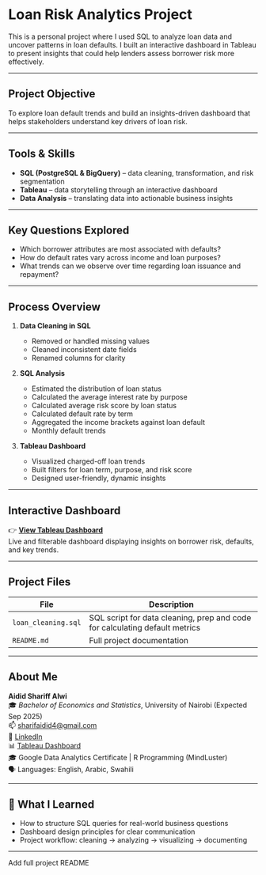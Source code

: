 # Loan Risk Analytics Project

This is a personal project where I used SQL to analyze loan data and uncover patterns in loan defaults. I built an interactive dashboard in Tableau to present insights that could help lenders assess borrower risk more effectively.

---

## Project Objective

To explore loan default trends and build an insights-driven dashboard that helps stakeholders understand key drivers of loan risk.

---

## Tools & Skills

- **SQL (PostgreSQL & BigQuery)** – data cleaning, transformation, and risk segmentation
- **Tableau** – data storytelling through an interactive dashboard
- **Data Analysis** – translating data into actionable business insights

---

## Key Questions Explored

- Which borrower attributes are most associated with defaults?
- How do default rates vary across income and loan purposes?
- What trends can we observe over time regarding loan issuance and repayment?

---

## Process Overview

1. **Data Cleaning in SQL**
   - Removed or handled missing values
   - Cleaned inconsistent date fields
   - Renamed columns for clarity

2. **SQL Analysis**
   - Estimated the distribution of loan status
   - Calculated the average interest rate by purpose
   - Calculated average risk score by loan status
   - Calculated default rate by term
   - Aggregated the income brackets against loan default
   - Monthly default trends

3. **Tableau Dashboard**
   - Visualized charged-off loan trends
   - Built filters for loan term, purpose, and risk score
   - Designed user-friendly, dynamic insights

---

## Interactive Dashboard

👉 **[View Tableau Dashboard](https://public.tableau.com/views/LoanRiskAnalysis_17538340719570/LoanRiskInsights)**  
Live and filterable dashboard displaying insights on borrower risk, defaults, and key trends.

---

## Project Files

| File | Description |
|------|-------------|
| `loan_cleaning.sql` | SQL script for data cleaning, prep and code for calculating default metrics|
| `README.md` | Full project documentation |

---

##  About Me

**Aidid Shariff Alwi**  
🎓 *Bachelor of Economics and Statistics*, University of Nairobi (Expected Sep 2025)  
📫 sharifaidid4@gmail.com  
🔗 [LinkedIn](https://linkedin.com/in/aididalwi)  
📊 [Tableau Dashboard](https://public.tableau.com/views/LoanRiskAnalysis_17538340719570/LoanRiskInsights)  
🎓 Google Data Analytics Certificate | R Programming (MindLuster)  
🗣️ Languages: English, Arabic, Swahili

---

## 🧠 What I Learned

- How to structure SQL queries for real-world business questions  
- Dashboard design principles for clear communication  
- Project workflow: cleaning → analyzing → visualizing → documenting

---

Add full project README



